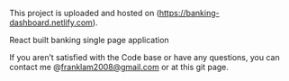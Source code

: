 This project is uploaded and hosted on (https://banking-dashboard.netlify.com).

React built banking single page application

If you aren’t satisfied with the Code base or have any questions, you can contact me @franklam2008@gmail.com or at this git page.